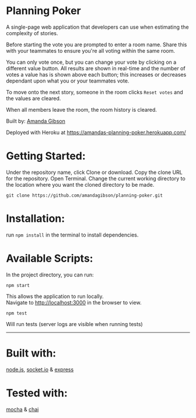 # Planning Poker

A single-page web application that developers can use when estimating the complexity of stories.

Before starting the vote you are prompted to enter a room name. Share this with your teammates to ensure you're all voting within the same room.

You can only vote once, but you can change your vote by clicking on a different value button. All results are shown in real-time and the number of votes a value has is shown above each button; this increases or decreases dependant upon what you or your teammates vote.

To move onto the next story, someone in the room clicks `Reset votes` and the values are cleared.

When all members leave the room, the room history is cleared.

Built by: [Amanda Gibson](https://github.com/amandagibson)

Deployed with Heroku at https://amandas-planning-poker.herokuapp.com/

# Getting Started:

Under the repository name, click Clone or download. Copy the clone URL for the repository. Open Terminal. Change the current working directory to the location where you want the cloned directory to be made.

`git clone https://github.com/amandagibson/planning-poker.git`

# Installation:

run `npm install` in the terminal to install dependencies.

# Available Scripts:

In the project directory, you can run:

`npm start`

This allows the application to run locally. <br>
Navigate to [http://localhost:3000](http://localhost:3000) in the browser to view.

`npm test`

Will run tests (server logs are visible when running tests)

---

# Built with:

[node.js](https://nodejs.org/en/), [socket.io](https://socket.io/) & [express](https://expressjs.com/)

# Tested with:

[mocha](https://mochajs.org/) & [chai](https://www.chaijs.com/)
